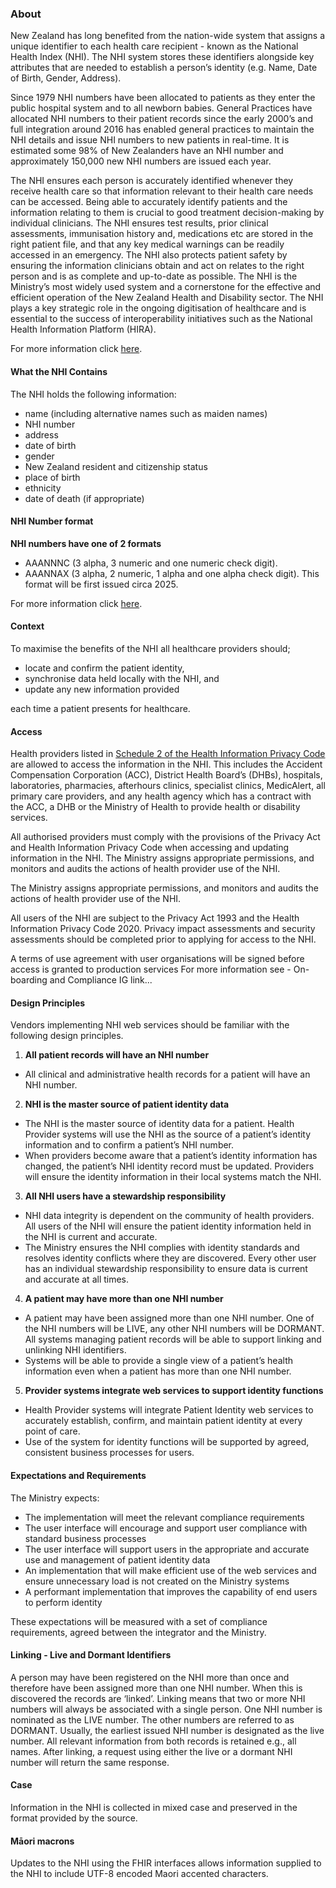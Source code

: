 

### About

New Zealand has long benefited from the nation-wide system that assigns a unique identifier to each health care recipient - known as the National Health Index (NHI).  The NHI system stores these identifiers alongside key attributes that are needed to establish a person’s identity (e.g. Name, Date of Birth, Gender, Address).

Since 1979 NHI numbers have been allocated to patients as they enter the public hospital system and to all newborn babies. General Practices have allocated NHI numbers to their patient records since the early 2000’s and full integration around 2016 has enabled general practices to maintain the NHI details and issue NHI numbers to new patients in real-time. It is estimated some 98% of New Zealanders have an NHI number and approximately 150,000 new NHI numbers are issued each year.

The NHI ensures each person is accurately identified whenever they receive health care so that information relevant to their health care needs can be accessed. Being able to accurately identify patients and the information relating to them is crucial to good treatment decision-making by individual clinicians. The NHI ensures test results, prior clinical assessments, immunisation history and, medications etc are stored in the right patient file, and that any key medical warnings can be readily accessed in an emergency. The NHI also protects patient safety by ensuring the information clinicians obtain and act on relates to the right person and is as complete and up-to-date as possible. The NHI is the Ministry’s most widely used system and a cornerstone for the effective and efficient operation of the New Zealand Health and Disability sector. The NHI plays a key strategic role in the ongoing digitisation of healthcare and is essential to the success of interoperability initiatives such as the National Health Information Platform (HIRA).

For more information click [here](https://www.health.govt.nz/our-work/health-identity/national-health-index/national-health-index-overview).




#### What the NHI Contains

The NHI holds the following information:

* name (including alternative names such as maiden names)
* NHI number
* address
* date of birth
* gender
* New Zealand resident and citizenship status 
* place of birth
* ethnicity
* date of death (if appropriate)




#### NHI Number format

**NHI numbers have one of 2 formats**
* AAANNNC (3 alpha, 3 numeric and one numeric check digit).
* AAANNAX (3 alpha, 2 numeric, 1 alpha and one alpha check digit). This format will be first issued circa 2025. 

For more information click [here](https://www.health.govt.nz/our-work/health-identity/national-health-index/upcoming-changes-nhi-numbers).



#### Context

To maximise the benefits of the NHI all healthcare providers should;

* locate and confirm the patient identity, 
* synchronise data held locally with the NHI, and 
* update any new information provided

each time a patient presents for healthcare. 



#### Access

Health providers listed in [Schedule 2 of the Health Information Privacy Code](https://privacy.org.nz/privacy-act-2020/codes-of-practice/hipc2020/) are allowed to access the information in the NHI. This includes the Accident Compensation Corporation (ACC), District Health Board’s (DHBs), hospitals, laboratories, pharmacies, afterhours clinics, specialist clinics, MedicAlert, all primary care providers, and any health agency which has a contract with the ACC, a DHB or the Ministry of Health to provide health or disability services.

All authorised providers must comply with the provisions of the Privacy Act and Health Information Privacy Code when accessing and updating information in the NHI.
The Ministry assigns appropriate permissions, and monitors and audits the actions of health provider use of the NHI. 

The Ministry assigns appropriate permissions, and monitors and audits the actions of health provider use of the NHI. 

All users of the NHI are subject to the Privacy Act 1993 and the Health Information Privacy Code 2020. Privacy impact assessments and security assessments should be completed prior to applying for access to the NHI.

A terms of use agreement with user organisations will be signed before access is granted to production services
For more information see - On-boarding and Compliance IG link...




#### Design Principles

Vendors implementing NHI web services should be familiar with the following design principles.

1. **All patient records will have an NHI number**
  * All clinical and administrative health records for a patient will have an NHI number.
2. **NHI is the master source of patient identity data**
  * The NHI is the master source of identity data for a patient. Health Provider systems will use the NHI as the source of a patient’s identity information and to confirm a patient’s NHI number.
  * When providers become aware that a patient’s identity information has changed, the patient’s NHI identity record must be updated. Providers will ensure the identity information in their local systems match the NHI.
3. **All NHI users have a stewardship responsibility**
  * NHI data integrity is dependent on the community of health providers. All users of the NHI will ensure the patient identity information held in the NHI is current and accurate.
  * The Ministry ensures the NHI complies with identity standards and resolves identity conflicts where they are discovered. Every other user has an individual stewardship responsibility to ensure data is current and accurate at all times.
4. **A patient may have more than one NHI number** 
  * A patient may have been assigned more than one NHI number. One of the NHI numbers will be LIVE, any other NHI numbers will be DORMANT. All systems managing patient records will be able to support linking and unlinking NHI identifiers.
  * Systems will be able to provide a single view of a patient’s health information even when a patient has more than one NHI number.
5. **Provider systems integrate web services to support identity functions**
  * Health Provider systems will integrate Patient Identity web services to accurately establish, confirm, and maintain patient identity at every point of care. 
  * Use of the system for identity functions will be supported by agreed, consistent business processes for users.




#### Expectations and Requirements

The Ministry expects:
* The implementation will meet the relevant compliance requirements
* The user interface will encourage and support user compliance with standard business processes
* The user interface will support users in the appropriate and accurate use and management of patient identity data 
* An implementation that will make efficient use of the web services and ensure unnecessary load is not created on the Ministry systems 
* A performant implementation that improves the capability of end users to perform identity  

These expectations will be measured with a set of compliance requirements, agreed between the integrator and the Ministry.




#### Linking - Live and Dormant Identifiers

A person may have been registered on the NHI more than once and therefore have been assigned more than one NHI number. When this is discovered the records are ‘linked’. Linking means that two or more NHI numbers will always be associated with a single person. One NHI number is nominated as the LIVE number. The other numbers are referred to as DORMANT. Usually, the earliest issued NHI number is designated as the live number. All relevant information from both records is retained e.g., all names. After linking, a request using either the live or a dormant NHI number will return the same response.




#### Case

Information in the NHI is collected in mixed case and preserved in the format provided by the source.




#### Māori macrons

Updates to the NHI using the FHIR interfaces allows information supplied to the NHI to include UTF-8 encoded Maori accented characters.
